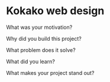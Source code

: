 # Kokako web design


What was your motivation?





Why did you build this project?





What problem does it solve?






What did you learn?






What makes your project stand out?
